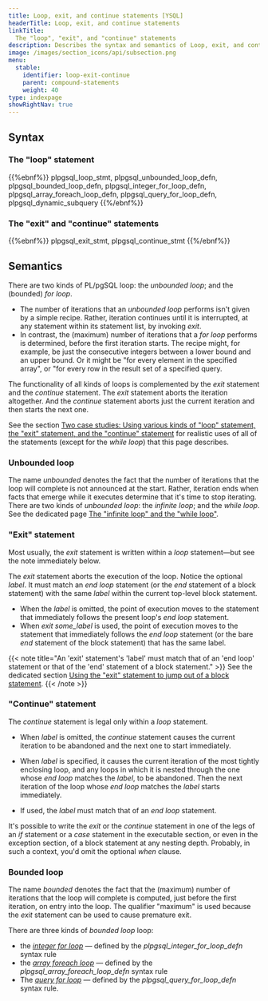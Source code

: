 ```yaml
---
title: Loop, exit, and continue statements [YSQL]
headerTitle: Loop, exit, and continue statements
linkTitle:
  The "loop", "exit", and "continue" statements
description: Describes the syntax and semantics of Loop, exit, and continue statements. [YSQL]
image: /images/section_icons/api/subsection.png
menu:
  stable:
    identifier: loop-exit-continue
    parent: compound-statements
    weight: 40
type: indexpage
showRightNav: true
---
```


## Syntax

### The "loop" statement

{{%ebnf%}}
  plpgsql_loop_stmt,
  plpgsql_unbounded_loop_defn,
  plpgsql_bounded_loop_defn,
  plpgsql_integer_for_loop_defn,
  plpgsql_array_foreach_loop_defn,
  plpgsql_query_for_loop_defn,
  plpgsql_dynamic_subquery
{{%/ebnf%}}

### The "exit" and "continue" statements

{{%ebnf%}}
  plpgsql_exit_stmt,
  plpgsql_continue_stmt
{{%/ebnf%}}

## Semantics

There are two kinds of PL/pgSQL loop: the _unbounded loop_; and the (bounded) _for loop_.

- The number of iterations that an _unbounded loop_ performs isn't given by a simple recipe. Rather, iteration continues until it is interrupted, at any statement within its statement list, by invoking _exit_.
- In contrast, the (maximum) number of iterations that a _for loop_ performs is determined, before the first iteration starts. The recipe might, for example, be just the consecutive integers between a lower bound and an upper bound. Or it might be "for every element in the specified array", or "for every row in the result set of a specified query.

The functionality of all kinds of loops is complemented by the _exit_ statement and the _continue_ statement. The _exit_ statement aborts the iteration altogether. And the _continue_ statement aborts just the current iteration and then starts the next one.

See the section [Two case studies: Using various kinds of "loop" statement, the "exit" statement, and the "continue" statement](../loop-exit-continue/two-case-studies/) for realistic uses of all of the statements (except for the _while loop_) that this page describes.

### Unbounded loop

The name _unbounded_ denotes the fact that the number of iterations that the loop will complete is not announced at the start. Rather, iteration ends when facts that emerge while it executes determine that it's time to stop iterating. There are two kinds of _unbounded loop_: the _infinite loop_; and the _while loop_. See the dedicated page [The "infinite loop" and the "while loop"](./infinite-and-while-loops/).

### "Exit" statement

Most usually, the _exit_ statement is written within a _loop_ statement—but see the note immediately below.

The _exit_ statement aborts the execution of the loop. Notice the optional _label_. It must match an _end loop_ statement (or the _end_ statement of a block statement) with the same _label_ within the current top-level block statement.

- When the _label_ is omitted, the point of execution moves to the statement that immediately follows the present loop's _end loop_ statement.
- When _exit some_label_ is used, the point of execution moves to the statement that immediately follows the _end loop_ statement (or the bare _end_ statement of the block statement) that has the same label.

{{< note title="An 'exit' statement's 'label' must match that of an 'end loop' statement or that of the 'end' statement of a block statement." >}}
See the dedicated section [Using the "exit" statement to jump out of a block statement](./exit-from-block-statememt/).
{{< /note >}}

### "Continue" statement

The _continue_ statement is legal only within a _loop_ statement.

- When _label_ is omitted, the _continue_ statement causes the current iteration to be abandoned and the next one to start immediately.

- When _label_ is specified, it causes the current iteration of the most tightly enclosing loop, and any loops in which it is nested through the one whose _end loop_ matches the _label_, to be abandoned. Then the next iteration of the loop whose _end loop_ matches the _label_ starts immediately.

-  If used, the _label_ must match that of an _end loop_ statement.

It's possible to write the _exit_ or the _continue_ statement in one of the legs of an _if_ statement or a _case_ statement in the executable section, or even in the exception section, of a block statement at any nesting depth. Probably, in such a context, you'd omit the optional _when_ clause.

### Bounded loop

The name _bounded_ denotes the fact that the (maximum) number of iterations that the loop will complete is computed, just before the first iteration, on entry into the loop. The qualifier "maximum" is used because the _exit_ statement can be used to cause premature exit.

There are three kinds of _bounded loop_ loop:

- the _[integer for loop](./integer-for-loop/)_ — defined by the _plpgsql_integer_for_loop_defn_ syntax rule
- the _[array foreach loop](./array-foreach-loop/)_ — defined by the _plpgsql_array_foreach_loop_defn_ syntax rule
- The  _[query for loop](./query-for-loop/)_ — defined by the _plpgsql_query_for_loop_defn_ syntax rule.
